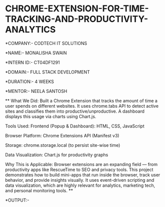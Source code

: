 # CHROME-EXTENSION-FOR-TIME-TRACKING-AND-PRODUCTIVITY-ANALYTICS

*COMPANY:- CODTECH IT SOLUTIONS

*NAME:- MONALISHA SWAIN

*INTERN ID:- CT04DF1291

*DOMAIN:- FULL STACK DEVELOPMENT

*DURATION:- 4 WEEKS

*MENTOR:- NEELA SANTOSH

**
What We Did:
Built a Chrome Extension that tracks the amount of time a user spends on different websites. It uses chrome.tabs API to detect active sites and classifies them into productive/unproductive. A dashboard displays this usage via charts using Chart.js.

 Tools Used:
Frontend (Popup & Dashboard): HTML, CSS, JavaScript

Browser Platform: Chrome Extensions API (Manifest v3)

Storage: chrome.storage.local (to persist site-wise time)

Data Visualization: Chart.js for productivity graphs

 Why This is Applicable:
Browser extensions are an expanding field — from productivity apps like RescueTime to SEO and privacy tools. This project demonstrates how to build mini-apps that run inside the browser, track user behavior, and provide insights visually. It uses event-driven scripting and data visualization, which are highly relevant for analytics, marketing tech, and personal monitoring tools. **

*OUTPUT:- 


